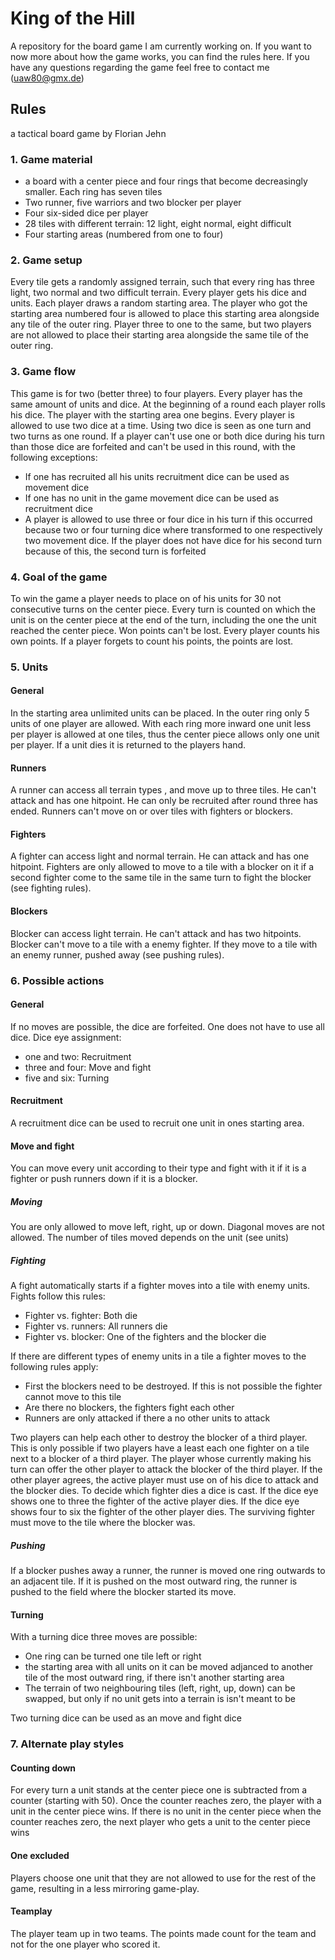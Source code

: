 # King of the Hill
A repository for the board game I am currently working on. If you want to now more about how the game works, you can find the rules here. If you have any questions regarding the game feel free to contact me (uaw80@gmx.de)

## Rules  ##
a tactical board game by Florian Jehn

### 1. Game material ###
- a board with a center piece and four rings that become decreasingly smaller. Each ring has seven tiles 
- Two runner, five warriors and two blocker per player
- Four six-sided dice per player
- 28 tiles with different terrain: 12 light, eight normal, eight difficult
- Four starting areas (numbered from one to four)


### 2. Game setup ###
Every tile gets a randomly assigned terrain, such that every ring has three light, two normal and two difficult terrain. Every player gets his dice and units. Each player draws a random starting area. The player who got the starting area numbered four is allowed to place this starting area alongside any tile of the outer ring. Player three to one to the same, but two players are not allowed to place their starting area alongside the same tile of the outer ring. 

### 3. Game flow ###
This game is for two (better three) to four players. Every player has the same amount of units and dice. At the beginning of a round each player rolls his dice. The player with the starting area one begins. Every player is allowed to use two dice at a time. Using two dice is seen as one turn and two turns as one round. If a player can't use one or both dice during his turn than those dice are forfeited and can't be used in this round, with the following exceptions:
- If one has recruited all his units recruitment dice can be used as movement dice
- If one has no unit in the game movement dice can be used as recruitment dice
- A player is allowed to use three or four dice in his turn if this occurred because two or four turning dice where transformed to one respectively two movement dice. If the player does not have dice for his second turn because of this, the second turn is forfeited

### 4. Goal of the game ###
To win the game a player needs to place on of his units for 30 not consecutive turns on the center piece. Every turn is counted on which the unit is on the center piece at the end of the turn, including the one the unit reached the center piece. Won points can't be lost. Every player counts his own points. If a player forgets to count his points, the points are lost. 

### 5. Units ###
#### General ####
In the starting area unlimited units can be placed. In the outer ring only 5 units of one player are allowed. With each ring more inward one unit less per player is allowed at one tiles, thus the center piece allows only one unit per player. If a unit dies it is returned to the players hand. 
#### Runners ####
A runner can access all terrain types , and move up to three tiles. He can't attack and has one hitpoint. He can only be recruited after round three has ended. Runners can't move on or over tiles with fighters or blockers. 
#### Fighters ####
A fighter can access light and normal terrain. He can attack and has one hitpoint. Fighters are only allowed to move to a tile with a blocker on it if a second fighter come to the same tile in the same turn to fight the blocker (see fighting rules). 
#### Blockers ####
Blocker can access light terrain. He can't attack and has two hitpoints. Blocker can't move to a tile with a enemy fighter. If they move to a tile with an enemy runner, pushed away (see pushing rules). 

### 6. Possible actions ###
#### General ####
If no moves are possible, the dice are forfeited. One does not have to use all dice. Dice eye assignment:

- one and two: Recruitment
- three and four: Move and fight
- five and six: Turning


#### Recruitment ####
A recruitment dice can be used to recruit one unit in ones starting area. 

#### Move and fight ####
You can move every unit according to their type and fight with it if it is a fighter or push runners down if it is a blocker. 
##### Moving #####
You are only allowed to move left, right, up or down. Diagonal moves are not allowed. The number of tiles moved depends on the unit (see units)
##### Fighting #####
A fight automatically starts if a fighter moves into a tile with enemy units. Fights follow this rules:

- Fighter vs. fighter: Both die
- Fighter vs. runners: All runners die
- Fighter vs. blocker: One of the fighters and the blocker die

If there are different types of enemy units in a tile a fighter moves to the following rules apply:

- First the blockers need to be destroyed. If this is not possible the fighter cannot move to this tile
- Are there no blockers, the fighters fight each other
- Runners are only attacked if there a no other units to attack

Two players can help each other to destroy the blocker of a third player. This is only possible if two players have a least each one fighter on a tile next to a blocker of a third player. The player whose currently making his turn can offer the other player to attack the blocker of the third player. If the other player agrees, the active player must use on of his dice to attack and the blocker dies. To decide which fighter dies a dice is cast. If the dice eye shows one to three the fighter of the active player dies. If the dice eye shows four to six the fighter of the other player dies. The surviving fighter must move to the tile where the blocker was.   

##### Pushing #####
If a blocker pushes away a runner, the runner is moved one ring outwards to an adjacent tile. If it is pushed on the most outward ring, the runner is pushed to the field where the blocker started its move. 

#### Turning
With a turning dice three moves are possible:

- One ring can be turned one tile left or right
- the starting area with all units on it can be moved adjanced to another tile of the most outward ring, if there isn't another starting area
- The terrain of two neighbouring tiles (left, right, up, down) can be swapped, but only if no unit gets into a terrain is isn't meant to be

Two turning dice can be used as an move and fight dice

### 7. Alternate play styles ###
#### Counting down ####
For every turn a unit stands at the center piece one is subtracted from a counter (starting with 50). Once the counter reaches zero, the player with a unit in the center piece wins. If there is no unit in the center piece when the counter reaches zero, the next player who gets a unit to the center piece wins

#### One excluded ####
Players choose one unit that they are not allowed to use for the rest of the game, resulting in a less mirroring game-play. 

#### Teamplay ####
The player team up in two teams. The points made count for the team and not for the one player who scored it. 
